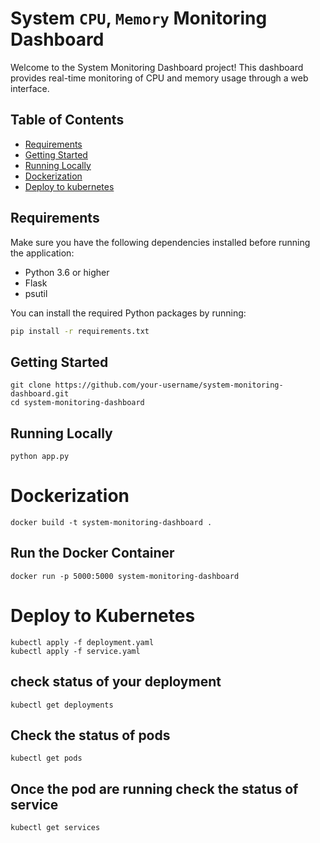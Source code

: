 # System `CPU`, `Memory` Monitoring Dashboard

Welcome to the System Monitoring Dashboard project! This dashboard provides real-time monitoring of CPU and memory usage through a web interface.

## Table of Contents
- [Requirements](#requirements)
- [Getting Started](#getting-started)
- [Running Locally](#running-locally)
- [Dockerization](#dockerization)
- [Deploy to kubernetes](#deploy-to-kubernetes)

## Requirements
Make sure you have the following dependencies installed before running the application:

- Python 3.6 or higher
- Flask
- psutil

You can install the required Python packages by running:
```bash
pip install -r requirements.txt

```
## Getting Started
```
git clone https://github.com/your-username/system-monitoring-dashboard.git
cd system-monitoring-dashboard
```
## Running Locally 
```
python app.py
```
# Dockerization
```
docker build -t system-monitoring-dashboard .
```
## Run  the Docker Container
```
docker run -p 5000:5000 system-monitoring-dashboard
```

# Deploy to Kubernetes
```
kubectl apply -f deployment.yaml
kubectl apply -f service.yaml
```
## check status of your deployment
```
kubectl get deployments
```
## Check the status of pods
```
kubectl get pods
```
## Once the pod are running check the status of service 
```
kubectl get services
```